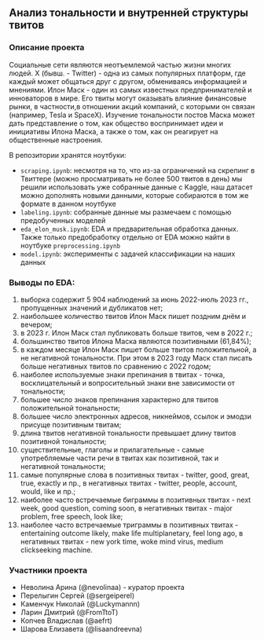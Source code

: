 ## Анализ тональности и внутренней структуры твитов

### Описание проекта
Социальные сети являются неотъемлемой частью жизни многих людей. X (бывш. - Twitter) - одна из самых популярных платформ, где каждый может общаться друг с другом, обмениваясь информацией и мнениями. Илон Маск - один из самых известных предпринимателей и инноваторов в мире. Его твиты могут оказывать влияние финансовые рынки, в частности,в отношении акций компаний, с которыми он связан (например, Tesla и SpaceX). Изучение тональности постов Маска может дать представление о том, как общество воспринимает идеи и инициативы Илона Маска, а также о том, как он реагирует на общественные настроения.

В репозитории хранятся ноутбуки:
- `scraping.ipynb`: несмотря на то, что из-за ограничений на скрепинг в Твиттере (можно просматривать не более 500 твитов в день) мы решили использовать уже собранные данные с Kaggle, наш датасет можно дополнять новыми данными, которые собираются в том же формате в данном ноутбуке
- `labeling.ipynb`: собранные данные мы размечаем с помощью предобученных моделей 
- `eda_elon_musk.ipynb`: EDA и предварительная обработка данных. Также только предобработку отдельно от EDA можно найти в ноутбуке `preprocessing.ipynb`
- `model.ipynb`: эксперименты с задачей классификации на наших данных

### Выводы по EDA:
1. выборка содержит 5 904 наблюдений за июнь 2022-июль 2023 гг., пропущенных значений и дубликатов нет;
2. наибольшее количество твитов Илон Маск пишет поздним днём и вечером;
3. в 2023 г. Илон Маск стал публиковать больше твитов, чем в 2022 г.;
4. большинство твитов Илона Маска являются позитивными (61,84%);
5. в каждом месяце Илон Маск пишет больше твитов положительной, а не негативной тональности. При этом в 2023 году Маск стал писать больше негативных твитов по сравнению с 2022 годом;
6. наиболее используемые знаки препинания в твитах - точка, восклицательный и вопросительный знаки вне зависимости от тональности;
7. большее число знаков препинания характерно для твитов положительной тональности;
8. большее число электронных адресов, никнеймов, ссылок и эмодзи присуще позитивным твитам;
10. длина твитов негативной тональности превышает длину твитов позитивной тональности;
11. существительные, глаголы и прилагательные - самые употребляемые части речи в твитах как позитивной, так и негативной тональности;
12. самые популярные слова в позитивных твитах - twitter, good, great, true, exactly и пр., в негативных твитах - twitter, people, account, would, like и пр.;
13. наиболее часто встречаемые биграммы в позитивных твитах - next week, good question, coming soon, в негативных твитах - major problem, free speech, look like;
14. наиболее часто встречаемые триграммы в позитивных твитах - entertaining outcome likely, make life multiplanetary, feel long ago, в негативных твитах - new york time, woke mind virus, medium clickseeking machine.

### Участники проекта
- Неволина Арина (@nevolinaa) - куратор проекта
- Перелыгин Сергей (@sergeiperel)
- Каменчук Николай (@Luckymannn)
- Ларин Дмитрий (@FromTtoT)
- Копчев Владислав (@aefrt)
- Шарова Елизавета (@lisaandreevna)
